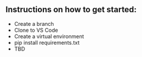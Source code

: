 ## Instructions on how to get started:

* Create a branch
* Clone to VS Code
* Create a virtual environment
* pip install requirements.txt
* TBD